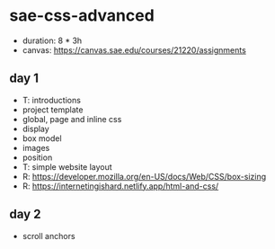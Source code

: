 # sae-css-advanced

- duration: 8 * 3h
- canvas: https://canvas.sae.edu/courses/21220/assignments

day 1
--------------------------------------------------------------------------------
- T: introductions
- project template
- global, page and inline css
- display
- box model
- images
- position
- T: simple website layout
- R: https://developer.mozilla.org/en-US/docs/Web/CSS/box-sizing
- R: https://internetingishard.netlify.app/html-and-css/

day 2
--------------------------------------------------------------------------------
- scroll anchors

